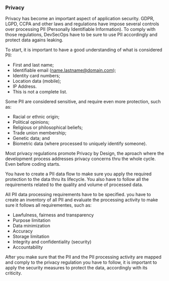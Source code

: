 ### Privacy

Privacy has become an important aspect of application security. GDPR, LGPD, CCPA and other laws and regulations have impose several controls over processing PII (Personally Identifiable Information). To comply with those regulations, DevSecOps have to be sure to use PII accordingly and protect data agains leaking.

To start, it is important to have a good understanding of what is considered PII:

- First and last name;
- Identifiable email (name.lastname@domain.com);
- Identity card numbers;
- Location data (mobile);
- IP Address.
- This is not a complete list.

Some PII are considered sensitive, and require even more protection, such as:

- Racial or ethnic origin;
- Political opinions;
- Religious or philosophical beliefs;
- Trade union membership;
- Genetic data; and
- Biometric data (where processed to uniquely identify someone).

Most privacy regulations promote Privacy by Design, the aproach where the development process addresses privacy concerns thru the whole cycle. Even before coding starts.

You have to create a PII data flow to make sure you apply the required protection to the data thru its lifecycle. You also have to follow all the requirements related to the quality and volume of processed data.

All PII data processing requirements have to be specified. you have to create an inventory of all PII and evaluate the processing activity to make sure it follows all requirementes, such as:

- Lawfulness, fairness and transparency
- Purpose limitation
- Data minimization
- Accuracy
- Storage limitation
- Integrity and confidentiality (security)
- Accountability

After you make sure that the PII and the PII processing activity are mapped and comply to the privacy regulation you have to follow, it is important to apply the security measures to protect the data, accordingly with its criticity.

